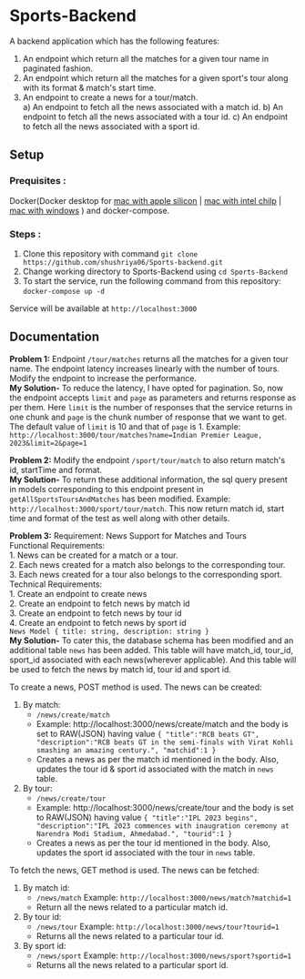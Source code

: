 # Sports-Backend

A backend application which has the following features:
1) An endpoint which return all the matches for a given tour name in paginated fashion.
2) An endpoint which return all the matches for a given sport's tour along with its format & match's start time.
3) An endpoint to create a news for a tour/match.<br/>
	a) An endpoint to fetch all the news associated with a match id.
	b) An endpoint to fetch all the news associated with a tour id.
	c) An endpoint to fetch all the news associated with a sport id.
## Setup

### Prequisites : 
Docker(Docker desktop for [mac with apple silicon](https://desktop.docker.com/mac/main/arm64/Docker.dmg?utm_source=docker&utm_medium=webreferral&utm_campaign=docs-driven-download-mac-arm64) | [mac with intel chilp](https://desktop.docker.com/mac/main/amd64/Docker.dmg?utm_source=docker&utm_medium=webreferral&utm_campaign=docs-driven-download-mac-amd64) | [mac with windows](https://desktop.docker.com/win/main/amd64/Docker%20Desktop%20Installer.exe) ) and docker-compose.

### Steps :

1. Clone this repository with command `git clone https://github.com/shushriya06/Sports-backend.git`
2. Change working directory to Sports-Backend using `cd Sports-Backend`
3. To start the service, run the following command from this repository: `docker-compose up -d`

Service will be available at `http://localhost:3000`

## Documentation
__Problem 1:__
Endpoint `/tour/matches` returns all the matches for a given tour name.
The endpoint latency increases linearly with the number of tours. Modify the endpoint to increase the performance.<br/>
__My Solution-__ To reduce the latency, I have opted for pagination. So, now the endpoint accepts `limit` and `page` as parameters and returns response as per them. Here `limit` is the number of responses that the service returns in one chunk and `page` is the chunk number of response that we want to get. The default value of `limit` is 10 and that of `page` is 1.
Example: `http://localhost:3000/tour/matches?name=Indian Premier League, 2023&limit=2&page=1`

__Problem 2:__
Modify the endpoint `/sport/tour/match` to also return match's id, startTime and format.<br/>
__My Solution-__ To return these additional information, the sql query present in models corresponding to this endpoint present in `getAllSportsToursAndMatches` has been modified.
Example: `http://localhost:3000/sport/tour/match`. This now return match id, start time and format of the test as well along with other details.

__Problem 3:__
Requirement: News Support for Matches and Tours<br/>
Functional Requirements:<br/>
    1. News can be created for a match or a tour.<br/>
    2. Each news created for a match also belongs to the corresponding tour.<br/>
    3. Each news created for a tour also belongs to the corresponding sport.<br/>
Technical Requirements:<br/>
    1. Create an endpoint to create news<br/>
    2. Create an endpoint to fetch news by match id<br/>
    3. Create an endpoint to fetch news by tour id<br/>
    4. Create an endpoint to fetch news by sport id<br/>
`News Model
{
    title: string,
    description: string
}`<br/>
__My Solution-__ To cater this, the database schema has been modified and an additional table `news` has been added. This table will have match_id, tour_id, sport_id associated with each news(wherever applicable). And this table will be used to fetch the news by match id, tour id and sport id.

To create a news, POST method is used. The news can be created:
1. By match:
	* `/news/create/match`
	* Example: http://localhost:3000/news/create/match and the body is set to RAW(JSON) having value
		`{
			"title":"RCB beats GT",
			"description":"RCB beats GT in the semi-finals with Virat Kohli smashing an amazing century.",
			"matchid":1
		}`
	* Creates a news as per the match id mentioned in the body. Also, updates the tour id & sport id associated with the match in `news` table.
2. By tour:
	* `/news/create/tour` 
	* Example: http://localhost:3000/news/create/tour and the body is set to RAW(JSON) having value
		`{
			"title":"IPL 2023 begins",
			"description":"IPL 2023 commences with inaugration ceremony at Narendra Modi Stadium, Ahmedabad.",
			"tourid":1
		}`
	* Creates a news as per the tour id mentioned in the body. Also, updates the sport id associated with the tour in `news` table.

To fetch the news, GET method is used. The news can be fetched:
1. By match id:
	* `/news/match`
		Example: `http://localhost:3000/news/match?matchid=1`
	* Return all the news related to a particular match id.
2. By tour id:
	* `/news/tour`
		Example: `http://localhost:3000/news/tour?tourid=1`
	* Returns all the news related to a particular tour id.
3. By sport id:
	* `/news/sport`
		Example: `http://localhost:3000/news/sport?sportid=1`
	* Returns all the news related to a particular sport id.
